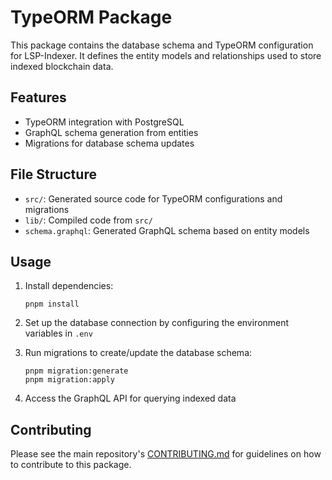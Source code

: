 # TypeORM Package

This package contains the database schema and TypeORM configuration for LSP-Indexer. It defines the entity models and relationships used to store indexed blockchain data.

## Features

- TypeORM integration with PostgreSQL
- GraphQL schema generation from entities
- Migrations for database schema updates

## File Structure

- `src/`: Generated source code for TypeORM configurations and migrations
- `lib/`: Compiled code from `src/`
- `schema.graphql`: Generated GraphQL schema based on entity models

## Usage

1. Install dependencies:

   ```
   pnpm install
   ```

2. Set up the database connection by configuring the environment variables in `.env`

3. Run migrations to create/update the database schema:

   ```
   pnpm migration:generate
   pnpm migration:apply
   ```

4. Access the GraphQL API for querying indexed data

## Contributing

Please see the main repository's [CONTRIBUTING.md](https://github.com/chillwhales/lsp-indexer/blob/main/CONTRIBUTING.md) for guidelines on how to contribute to this package.
